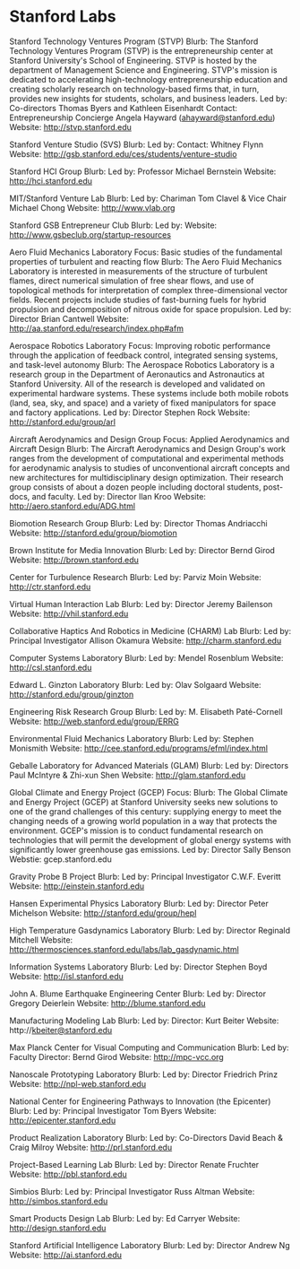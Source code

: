 # Stanford Labs

Stanford Technology Ventures Program (STVP)
Blurb: The Stanford Technology Ventures Program (STVP) is the entrepreneurship center at Stanford University's School of Engineering. STVP is hosted by the department of Management Science and Engineering. STVP's mission is dedicated to accelerating high-technology entrepreneurship education and creating scholarly research on technology-based firms that, in turn, provides new insights for students, scholars, and business leaders.
Led by: Co-directors Thomas Byers and Kathleen Eisenhardt
Contact: Entrepreneurship Concierge Angela Hayward (ahayward@stanford.edu)
Website: http://stvp.stanford.edu

Stanford Venture Studio (SVS)
Blurb:
Led by:
Contact: Whitney Flynn
Website: http://gsb.stanford.edu/ces/students/venture-studio

Stanford HCI Group
Blurb: 
Led by: Professor Michael Bernstein
Website: http://hci.stanford.edu

MIT/Stanford Venture Lab
Blurb:
Led by: Chariman Tom Clavel & Vice Chair Michael Chong
Website: http://www.vlab.org

Stanford GSB Entrepreneur Club
Blurb:
Led by:
Website: http://www.gsbeclub.org/startup-resources

Aero Fluid Mechanics Laboratory
Focus: Basic studies of the fundamental properties of turbulent and reacting flow
Blurb: The Aero Fluid Mechanics Laboratory is interested in measurements of the structure of turbulent flames, direct numerical simulation of free shear flows, and use of topological methods for interpretation of complex three-dimensional vector fields. Recent projects include studies of fast-burning fuels for hybrid propulsion and decomposition of nitrous oxide for space propulsion.
Led by: Director Brian Cantwell
Website: http://aa.stanford.edu/research/index.php#afm

Aerospace Robotics Laboratory
Focus: Improving robotic performance through the application of feedback control, integrated sensing systems, and task-level autonomy
Blurb: The Aerospace Robotics Laboratory is a research group in the Department of Aeronautics and Astronautics at Stanford University. All of the research is developed and validated on experimental hardware systems. These systems include both mobile robots (land, sea, sky, and space) and a variety of fixed manipulators for space and factory applications.
Led by: Director Stephen Rock
Website: http://stanford.edu/group/arl

Aircraft Aerodynamics and Design Group
Focus: Applied Aerodynamics and Aircraft Design
Blurb: The Aircraft Aerodynamics and Design Group's work ranges from the development of computational and experimental methods for aerodynamic analysis to studies of unconventional aircraft concepts and new architectures for multidisciplinary design optimization. Their research group consists of about a dozen people including doctoral students, post-docs, and faculty.
Led by: Director Ilan Kroo
Website: http://aero.stanford.edu/ADG.html

Biomotion Research Group
Blurb:
Led by: Director Thomas Andriacchi 
Website: http://stanford.edu/group/biomotion

Brown Institute for Media Innovation
Blurb:
Led by: Director Bernd Girod
Website: http://brown.stanford.edu

Center for Turbulence Research
Blurb:
Led by: Parviz Moin
Website: http://ctr.stanford.edu

Virtual Human Interaction Lab
Blurb:
Led by: Director Jeremy Bailenson
Website: http://vhil.stanford.edu

Collaborative Haptics And Robotics in Medicine (CHARM) Lab
Blurb:
Led by: Principal Investigator Allison Okamura
Website: http://charm.stanford.edu

Computer Systems Laboratory
Blurb:
Led by: Mendel Rosenblum
Website: http://csl.stanford.edu

Edward L. Ginzton Laboratory
Blurb:
Led by: Olav Solgaard
Website: http://stanford.edu/group/ginzton

Engineering Risk Research Group
Blurb:
Led by: M. Elisabeth Paté-Cornell
Website: http://web.stanford.edu/group/ERRG

Environmental Fluid Mechanics Laboratory
Blurb:
Led by: Stephen Monismith
Website: http://cee.stanford.edu/programs/efml/index.html

Geballe Laboratory for Advanced Materials (GLAM)
Blurb:
Led by: Directors Paul McIntyre & Zhi-xun Shen
Website: http://glam.stanford.edu

Global Climate and Energy Project (GCEP)
Focus: 
Blurb: The Global Climate and Energy Project (GCEP) at Stanford University seeks new solutions to one of the grand challenges of this century: supplying energy to meet the changing needs of a growing world population in a way that protects the environment. GCEP's mission is to conduct fundamental research on technologies that will permit the development of global energy systems with significantly lower greenhouse gas emissions.
Led by: Director Sally Benson
Webstie: gcep.stanford.edu

Gravity Probe B Project
Blurb:
Led by: Principal Investigator C.W.F. Everitt
Website: http://einstein.stanford.edu

Hansen Experimental Physics Laboratory
Blurb:
Led by: Director Peter Michelson
Website: http://stanford.edu/group/hepl

High Temperature Gasdynamics Laboratory
Blurb:
Led by: Director Reginald Mitchell
Website: http://thermosciences.stanford.edu/labs/lab_gasdynamic.html

Information Systems Laboratory
Blurb:
Led by: Director Stephen Boyd
Website: http://isl.stanford.edu

John A. Blume Earthquake Engineering Center
Blurb:
Led by: Director Gregory Deierlein
Website: http://blume.stanford.edu

Manufacturing Modeling Lab
Blurb:
Led by: Director: Kurt Beiter
Website: http://kbeiter@stanford.edu

Max Planck Center for Visual Computing and Communication
Blurb:
Led by: Faculty Director: Bernd Girod
Website: http://mpc-vcc.org

Nanoscale Prototyping Laboratory
Blurb:
Led by: Director Friedrich Prinz
Website: http://npl-web.stanford.edu

National Center for Engineering Pathways to Innovation (the Epicenter)
Blurb:
Led by: Principal Investigator Tom Byers
Website: http://epicenter.stanford.edu

Product Realization Laboratory
Blurb:
Led by: Co-Directors David Beach & Craig Milroy
Website: http://prl.stanford.edu

Project-Based Learning Lab
Blurb:
Led by: Director Renate Fruchter
Website: http://pbl.stanford.edu

Simbios
Blurb:
Led by: Principal Investigator Russ Altman
Website: http://simbos.stanford.edu

Smart Products Design Lab
Blurb:
Led by: Ed Carryer
Website: http://design.stanford.edu

Stanford Artificial Intelligence Laboratory
Blurb:
Led by: Director Andrew Ng
Website: http://ai.stanford.edu
